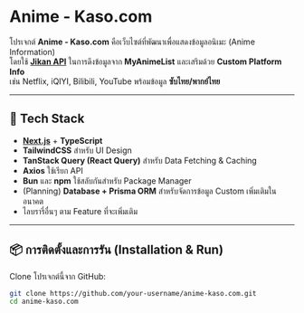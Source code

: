 # Anime - Kaso.com

โปรเจกต์ **Anime - Kaso.com** คือเว็บไซต์ที่พัฒนาเพื่อแสดงข้อมูลอนิเมะ (Anime Information)  
โดยใช้ **[Jikan API](https://jikan.moe)** ในการดึงข้อมูลจาก **MyAnimeList** และเสริมด้วย **Custom Platform Info**  
เช่น Netflix, iQIYI, Bilibili, YouTube พร้อมข้อมูล **ซับไทย/พากย์ไทย**

---

## 🚀 Tech Stack

- **[Next.js](https://nextjs.org/)** + **TypeScript**
- **TailwindCSS** สำหรับ UI Design
- **TanStack Query (React Query)** สำหรับ Data Fetching & Caching
- **Axios** ใช้เรียก API
- **Bun** และ **npm** ใช้สลับกันสำหรับ Package Manager
- (Planning) **Database + Prisma ORM** สำหรับจัดการข้อมูล Custom เพิ่มเติมในอนาคต
- ไลบรารี่อื่นๆ ตาม Feature ที่จะเพิ่มเติม

---

## 📦 การติดตั้งและการรัน (Installation & Run)

Clone โปรเจกต์นี้จาก GitHub:

```bash
git clone https://github.com/your-username/anime-kaso.com.git
cd anime-kaso.com
